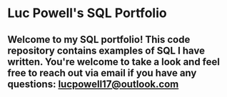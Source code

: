 # Luc Powell's SQL Portfolio

## Welcome to my SQL portfolio! This code repository contains examples of SQL I have written. You're welcome to take a look and feel free to reach out via email if you have any questions: lucpowell17@outlook.com
